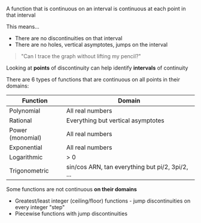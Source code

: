 A function that is continuous on an interval is continuous at each point in that interval

This means...
- There are no discontinuities on that interval
-   There are no holes, vertical asymptotes, jumps on the interval

> "Can I trace the graph without lifting my pencil?"


Looking at **points** of discontinuity can help identify **intervals** of continuity

There are 6 types of functions that are continuous on all points in their domains:

| Function         | Domain                                           |
|------------------|--------------------------------------------------|
| Polynomial       | All real numbers                                 |
| Rational         | Everything but vertical asymptotes               |
| Power (monomial) | All real numbers                                 |
| Exponential      | All real numbers                                 |
| Logarithmic      | > 0                                             |
| Trigonometric    | sin/cos ARN, tan everything but pi/2, 3pi/2, ... |


Some functions are not continuous **on their domains**
- Greatest/least integer (ceiling/floor) functions - jump discontinuities on every integer "step"
- Piecewise functions with jump discontinuities
